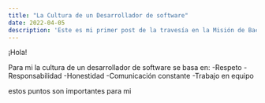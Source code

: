 ```yaml
---
title: "La Cultura de un Desarrollador de software"
date: 2022-04-05
description: 'Este es mi primer post de la travesía en la Misión de Backend con Node JS de Launch X.'
---
```

¡Hola!

Para mi la cultura de un desarrollador de software se basa en:
-Respeto
-Responsabilidad
-Honestidad
-Comunicación constante
-Trabajo en equipo

estos puntos son importantes para mi
